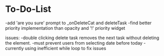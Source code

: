 # To-Do-List

-add 'are you sure' prompt to _onDeleteCat and deleteTask
-find better priority implementation than opacity and '!' priority widget

issues: 
-double clicking delete task removes the next task without deleting the element.
-must prevent users from selecting date before today - currently using inefficient while loop to fix issues